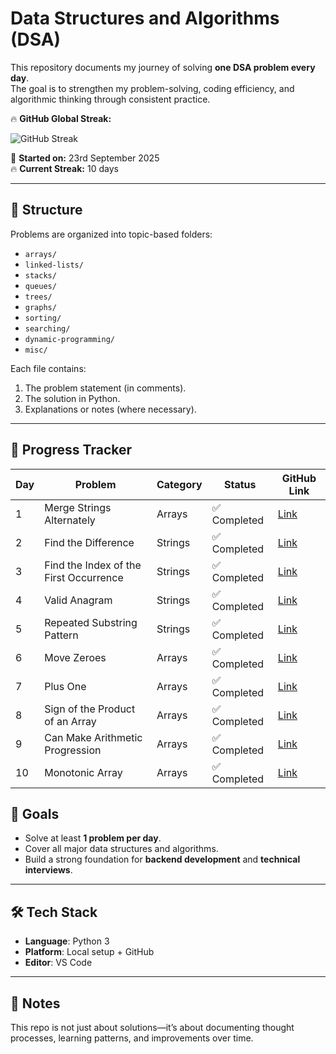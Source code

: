 # Data Structures and Algorithms (DSA)

This repository documents my journey of solving **one DSA problem every day**.  
The goal is to strengthen my problem-solving, coding efficiency, and algorithmic thinking through consistent practice.

🔥 **GitHub Global Streak:**  

![GitHub Streak](https://streak-stats.demolab.com?user=Mortoti&theme=dark&hide_border=true)

📅 **Started on:** 23rd September 2025  
🔥 **Current Streak:** 10 days


---

## 📌 Structure
Problems are organized into topic-based folders:
- `arrays/`
- `linked-lists/`
- `stacks/`
- `queues/`
- `trees/`
- `graphs/`
- `sorting/`
- `searching/`
- `dynamic-programming/`
- `misc/`

Each file contains:
1. The problem statement (in comments).
2. The solution in Python.
3. Explanations or notes (where necessary).

---

## 🚀 Progress Tracker

| Day | Problem                                | Category | Status        | GitHub Link                                                   |
|-----|-----------------------------------------|----------|---------------|--------------------------------------------------------------|
| 1   | Merge Strings Alternately               | Arrays   | ✅ Completed  | [Link](arrays-and-strings/merge-strings-alternately.py)      |
| 2   | Find the Difference                     | Strings  | ✅ Completed  | [Link](arrays-and-strings/find-the-difference.py)            |
| 3   | Find the Index of the First Occurrence  | Strings  | ✅ Completed  | [Link](arrays-and-strings/index-of-first-occurrence.py)      |
| 4   | Valid Anagram                           | Strings  | ✅ Completed  | [Link](arrays-and-strings/valid-anagram.py)                  |
| 5   | Repeated Substring Pattern              | Strings  | ✅ Completed  | [Link](arrays-and-strings/repeated-substring-pattern.py)     |
| 6   | Move Zeroes                             | Arrays   | ✅ Completed  | [Link](arrays-and-strings/move-zeroes.py)                    |
| 7   | Plus One                                | Arrays   | ✅ Completed  | [Link](arrays-and-strings/plus-one.py)                       |
| 8   | Sign of the Product of an Array         | Arrays   | ✅ Completed  | [Link](arrays-and-strings/sign-of-the-product-of-an-array.py)|
| 9   | Can Make Arithmetic Progression         | Arrays   | ✅ Completed  | [Link](arrays-and-strings/can-make-arithmetic-progression.py)|
| 10  | Monotonic Array                         | Arrays   | ✅ Completed  | [Link](arrays-and-strings/monotonic-array.py)                |




## 🎯 Goals
- Solve at least **1 problem per day**.
- Cover all major data structures and algorithms.
- Build a strong foundation for **backend development** and **technical interviews**.

---

## 🛠️ Tech Stack
- **Language**: Python 3
- **Platform**: Local setup + GitHub
- **Editor**: VS Code

---

## 📖 Notes
This repo is not just about solutions—it’s about documenting thought processes, learning patterns, and improvements over time.

